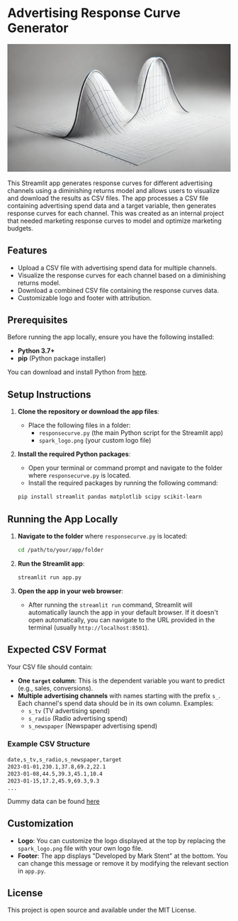 
# Advertising Response Curve Generator

![header](header.jpg)

This Streamlit app generates response curves for different advertising channels using a diminishing returns model and allows users to visualize and download the results as CSV files. The app processes a CSV file containing advertising spend data and a target variable, then generates response curves for each channel. This was created as an internal project that needed marketing response curves to model and optimize marketing budgets.

## Features

- Upload a CSV file with advertising spend data for multiple channels.
- Visualize the response curves for each channel based on a diminishing returns model.
- Download a combined CSV file containing the response curves data.
- Customizable logo and footer with attribution.

## Prerequisites

Before running the app locally, ensure you have the following installed:

- **Python 3.7+**
- **pip** (Python package installer)
  
You can download and install Python from [here](https://www.python.org/downloads/).

## Setup Instructions

1. **Clone the repository or download the app files**:
   - Place the following files in a folder:
     - `responsecurve.py` (the main Python script for the Streamlit app)
     - `spark_logo.png` (your custom logo file)

2. **Install the required Python packages**:
   - Open your terminal or command prompt and navigate to the folder where `responsecurve.py` is located.
   - Install the required packages by running the following command:

   ```bash
   pip install streamlit pandas matplotlib scipy scikit-learn
   ```

## Running the App Locally

1. **Navigate to the folder** where `responsecurve.py` is located:

   ```bash
   cd /path/to/your/app/folder
   ```

2. **Run the Streamlit app**:

   ```bash
   streamlit run app.py
   ```

3. **Open the app in your web browser**:
   - After running the `streamlit run` command, Streamlit will automatically launch the app in your default browser. If it doesn't open automatically, you can navigate to the URL provided in the terminal (usually `http://localhost:8501`).

## Expected CSV Format

Your CSV file should contain:

- **One `target` column**: This is the dependent variable you want to predict (e.g., sales, conversions).
- **Multiple advertising channels** with names starting with the prefix `s_`. Each channel's spend data should be in its own column. Examples:
  - `s_tv` (TV advertising spend)
  - `s_radio` (Radio advertising spend)
  - `s_newspaper` (Newspaper advertising spend)

### Example CSV Structure

```csv
date,s_tv,s_radio,s_newspaper,target
2023-01-01,230.1,37.8,69.2,22.1
2023-01-08,44.5,39.3,45.1,10.4
2023-01-15,17.2,45.9,69.3,9.3
...
```

Dummy data can be found [here](Advertising_Weekly_Dates.csv)

## Customization

- **Logo**: You can customize the logo displayed at the top by replacing the `spark_logo.png` file with your own logo file.
- **Footer**: The app displays "Developed by Mark Stent" at the bottom. You can change this message or remove it by modifying the relevant section in `app.py`.

## License

This project is open source and available under the MIT License.
